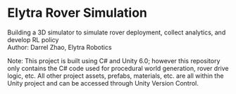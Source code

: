 # Elytra Rover Simulation
Building a 3D simulator to simulate rover deployment, collect analytics, and develop RL policy<br>
Author: Darrel Zhao, Elytra Robotics

Note: This project is built using C# and Unity 6.0; however this repository only contains the C# code used for procedural world generation, rover drive logic, etc. All other project assets, prefabs, materials, etc. are all within the Unity project and can be accessed through Unity Version Control.
